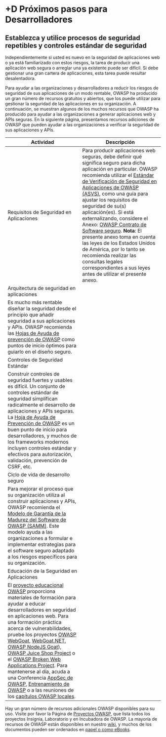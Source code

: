 # +D Próximos pasos para Desarrolladores

## Establezca y utilice procesos de seguridad repetibles y controles estándar de seguridad

Independientemente si usted es nuevo en la seguridad de aplicaciones web o ya está familiarizado con estos riesgos, la tarea de producir una aplicación web segura o arreglar una ya existente puede ser difícil. Si debe gestionar una gran cartera de aplicaciones, esta tarea puede resultar desalentadora.

Para ayudar a las organizaciones y desarrolladores a reducir los riesgos de seguridad de sus aplicaciones de un modo rentable, OWASP ha producido un gran número de recursos gratuitos y abiertos, que los puede utilizar para gestionar la seguridad de las aplicaciones en su organización. A continuación, se muestran algunos de los muchos recursos que OWASP ha producido para ayudar a las organizaciones a generar aplicaciones web y APIs seguras. En la siguiente página, presentamos recursos adiciones de OWASP que pueden ayudar a las organizaciones a verificar la seguridad de sus aplicaciones y APIs.

| Actividad | Descripción |
| --- | --- |
| Requisitos de Seguridad en Aplicaciones | Para producir aplicaciones web seguras, debe definir qué significa seguro para dicha aplicación en particular. OWASP recomienda utilizar el [Estándar de Verificación de Seguridad en Aplicaciones de OWASP (ASVS)](https://www.owasp.org/index.php/ASVS), como una guía para ajustar los requisitos de seguridad de su(s) aplicación(es). Si está externalizando, considere el Anexo: [OWASP Contrato de Software seguro](https://www.owasp.org/index.php/OWASP_Secure_Software_Contract_Annex). **Nota**: El presente anexo toma en cuenta las leyes de los Estados Unidos de América, por lo tanto se recomienda realizar las consultas legales correspondientes a sus leyes antes de utilizar el presente anexo. |
| Arquitectura de seguridad en aplicaciones | 
Es mucho más rentable diseñar la seguridad desde el principio que añadir seguridad a sus aplicaciones y APIs. OWASP recomienda las [Hojas de Ayuda de prevención de OWASP](https://www.owasp.org/index.php/OWASP_Cheat_Sheet_Series) como puntos de inicio óptimos para guiarlo en el diseño seguro. |
| Controles de Seguridad Estándar | 
Construir controles de seguridad fuertes y usables es  difícil. Un conjunto de controles estándar de seguridad simplifican radicalmente el desarrollo de aplicaciones y APIs seguras. La [Hoja de Ayuda de Prevención de OWASP](https://www.owasp.org/index.php/OWASP_Cheat_Sheet_Series) es un buen punto de inicio para desarrolladores, y muchos de los frameworks modernos incluyen controles estándar y efectivos para autorización, validación, prevención de CSRF, etc. |
| Ciclo de vida de desarrollo seguro | 
Para mejorar el proceso que su organización utiliza al construir aplicaciones y APIs, OWASP recomienda el [Modelo de Garantía de la Madurez del Software de OWASP (SAMM)](https://www.owasp.org/index.php/OWASP_SAMM_Project). Este modelo ayuda a las organizaciones a formular e implementar estrategias para el software seguro adaptado a los riesgos específicos para su organización.|
| Educación de la Seguridad en Aplicaciones | 
El [proyecto educacional OWASP](https://www.owasp.org/index.php/Category:OWASP_Education_Project) proporciona materiales de formación para ayudar a educar desarrolladores en seguridad en aplicaciones web. Para una formación práctica acerca de vulnerabilidades, pruebe los proyectos [OWASP WebGoat](https://www.owasp.org/index.php/WebGoat), [WebGoat.NET](https://www.owasp.org/index.php/Category:OWASP_WebGoat.NET), [OWASP NodeJS Goat](https://www.owasp.org/index.php/OWASP_Node_js_Goat_Project)), [OWASP Juice Shop Project](https://www.owasp.org/index.php/OWASP_Juice_Shop_Project) o el [OWASP Broken Web Applications Project](https://www.owasp.org/index.php/OWASP_Broken_Web_Applications_Project). Para mantenerse al día, acuda a una Conferencia [AppSec de OWASP](https://www.owasp.org/index.php/Category:OWASP_AppSec_Conference), [Entrenamiento de OWASP](https://www.owasp.org/index.php/Category:OWASP_AppSec_Conference) o a las reuniones de los [capítulos OWASP locales](https://www.owasp.org/index.php/Category:OWASP_Chapter).|

Hay un gran número de recursos adicionales OWASP disponibles para su uso. Visite por favor la Página de [Proyectos OWASP](https://www.owasp.org/index.php/Projects), que lista todos los proyectos Insignia, Laboratorio y en Incubadora de OWASP. La mayoría de recursos de OWASP están disponibles en nuestro [wiki](https://www.owasp.org/), y muchos de los documentos pueden ser ordenados en [papel o como eBooks](https://stores.lulu.com/owasp).